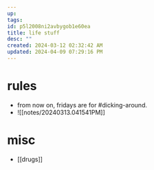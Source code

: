 ```yaml
---
up: 
tags: 
id: p5l2008ni2avbygob1e60ea
title: life stuff
desc: ""
created: 2024-03-12 02:32:42 AM
updated: 2024-04-09 07:29:16 PM
---
```

# rules
- from now on, fridays are for #dicking-around. 
- ![[notes/20240313.041541PM]]

# misc
- [[drugs]]
